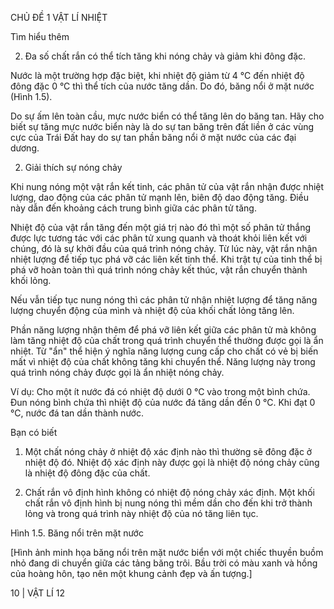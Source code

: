 CHỦ ĐỀ 1 VẬT LÍ NHIỆT

Tìm hiểu thêm

2. Đa số chất rắn có thể tích tăng khi nóng chảy và giảm khi đông đặc.

Nước là một trường hợp đặc biệt, khi nhiệt độ giảm từ 4 °C đến nhiệt độ đông đặc 0 °C thì thể tích của nước tăng dần. Do đó, băng nổi ở mặt nước (Hình 1.5).

Do sự ấm lên toàn cầu, mực nước biển có thể tăng lên do băng tan. Hãy cho biết sự tăng mực nước biển này là do sự tan băng trên đất liền ở các vùng cực của Trái Đất hay do sự tan phần băng nổi ở mặt nước của các đại dương.

2. Giải thích sự nóng chảy

Khi nung nóng một vật rắn kết tinh, các phân tử của vật rắn nhận được nhiệt lượng, dao động của các phân tử mạnh lên, biên độ dao động tăng. Điều này dẫn đến khoảng cách trung bình giữa các phân tử tăng.

Nhiệt độ của vật rắn tăng đến một giá trị nào đó thì một số phân tử thắng được lực tương tác với các phân tử xung quanh và thoát khỏi liên kết với chúng, đó là sự khởi đầu của quá trình nóng chảy. Từ lúc này, vật rắn nhận nhiệt lượng để tiếp tục phá vỡ các liên kết tinh thể. Khi trật tự của tinh thể bị phá vỡ hoàn toàn thì quá trình nóng chảy kết thúc, vật rắn chuyển thành khối lỏng.

Nếu vẫn tiếp tục nung nóng thì các phân tử nhận nhiệt lượng để tăng năng lượng chuyển động của mình và nhiệt độ của khối chất lỏng tăng lên.

Phần năng lượng nhận thêm để phá vỡ liên kết giữa các phân tử mà không làm tăng nhiệt độ của chất trong quá trình chuyển thể thường được gọi là ẩn nhiệt. Từ "ẩn" thể hiện ý nghĩa năng lượng cung cấp cho chất có vẻ bị biến mất vì nhiệt độ của chất không tăng khi chuyển thể. Năng lượng này trong quá trình nóng chảy được gọi là ẩn nhiệt nóng chảy.

Ví dụ: Cho một ít nước đá có nhiệt độ dưới 0 °C vào trong một bình chứa. Đun nóng bình chứa thì nhiệt độ của nước đá tăng dần đến 0 °C. Khi đạt 0 °C, nước đá tan dần thành nước.

Bạn có biết

1. Một chất nóng chảy ở nhiệt độ xác định nào thì thường sẽ đông đặc ở nhiệt độ đó. Nhiệt độ xác định này được gọi là nhiệt độ nóng chảy cũng là nhiệt độ đông đặc của chất.

2. Chất rắn vô định hình không có nhiệt độ nóng chảy xác định. Một khối chất rắn vô định hình bị nung nóng thì mềm dần cho đến khi trở thành lỏng và trong quá trình này nhiệt độ của nó tăng liên tục.

Hình 1.5. Băng nổi trên mặt nước

[Hình ảnh minh họa băng nổi trên mặt nước biển với một chiếc thuyền buồm nhỏ đang di chuyển giữa các tảng băng trôi. Bầu trời có màu xanh và hồng của hoàng hôn, tạo nên một khung cảnh đẹp và ấn tượng.]

10 | VẬT LÍ 12